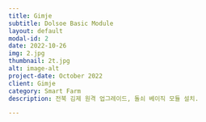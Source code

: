```yaml
---
title: Gimje
subtitle: Dolsoe Basic Module
layout: default
modal-id: 2
date: 2022-10-26
img: 2.jpg
thumbnail: 2t.jpg
alt: image-alt
project-date: October 2022
client: Gimje
category: Smart Farm
description: 전북 김제 원격 업그레이드, 돌쇠 베이직 모듈 설치.

---
```

